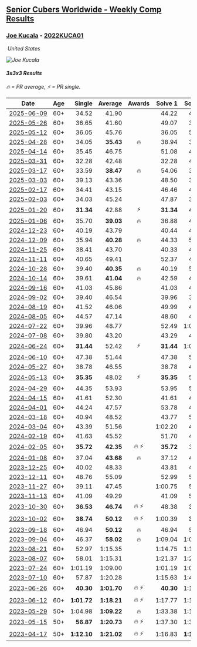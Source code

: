 <style>table {white-space: nowrap;}</style>
<link rel="stylesheet" type="text/css" href="/scw-comp/css/flags.css" />

## [Senior Cubers Worldwide - Weekly Comp Results](/scw-comp/results/)
### [Joe Kucala](README.md) - [2022KUCA01](https://www.worldcubeassociation.org/persons/2022KUCA01?event=333)

<i class="flag flag-US" />&nbsp;United States

![Joe Kucala](1682123036.jpg)

#### 3x3x3 Results

<span style="white-space: nowrap;">🔥 = PR average</span>, <span style="white-space: nowrap;">⚡ = PR single</span>.

| Date | Age | Single | Average | Awards | Solve 1 | Solve 2 | Solve 3 | Solve 4 | Solve 5 | Video |
| :--: | :--: | --: | --: | :--: | --: | --: | --: | --: | --: | :-- |
| [2025-06-09](../../results/2025-06-09/333.md) | 60+ | 34.52 | 41.90 |  | 44.22 | 45.29 | 34.52 | 36.18 | 53.33 | [Desktop](https://www.facebook.com/events/947256517415436/permalink/951301490344272) / [Mobile](https://m.facebook.com/events/947256517415436?view=permalink&id=951301490344272) |
| [2025-05-26](../../results/2025-05-26/333.md) | 60+ | 36.65 | 41.60 |  | 49.07 | 37.71 | 43.82 | 43.26 | 36.65 | [Desktop](https://www.facebook.com/events/2135590763616965/permalink/2144987472677294) / [Mobile](https://m.facebook.com/events/2135590763616965?view=permalink&id=2144987472677294) |
| [2025-05-12](../../results/2025-05-12/333.md) | 60+ | 36.05 | 45.76 |  | 36.05 | 52.00 | 54.30 | 41.05 | 44.22 | [Desktop](https://www.facebook.com/events/1716950522530027/permalink/1723953285163084) / [Mobile](https://m.facebook.com/events/1716950522530027?view=permalink&id=1723953285163084) |
| [2025-04-28](../../results/2025-04-28/333.md) | 60+ | 34.05 | **35.43** | 🔥 | 38.94 | 36.40 | 35.12 | 34.05 | 34.76 | [Desktop](https://www.facebook.com/events/686757560572325/permalink/705646568683424) / [Mobile](https://m.facebook.com/events/686757560572325?view=permalink&id=705646568683424) |
| [2025-04-14](../../results/2025-04-14/333.md) | 60+ | 35.45 | 46.75 |  | 51.08 | 43.04 | 59.71 | 35.45 | 46.14 | [Desktop](https://www.facebook.com/events/686757560572325/permalink/695311616383586) / [Mobile](https://m.facebook.com/events/686757560572325?view=permalink&id=695311616383586) |
| [2025-03-31](../../results/2025-03-31/333.md) | 60+ | 32.28 | 42.48 |  | 32.28 | 42.09 | 45.75 | 50.23 | 39.60 | [Desktop](https://www.facebook.com/events/952001183807395/permalink/958410953166418) / [Mobile](https://m.facebook.com/events/952001183807395?view=permalink&id=958410953166418) |
| [2025-03-17](../../results/2025-03-17/333.md) | 60+ | 33.59 | **38.47** | 🔥 | 54.06 | 37.59 | 40.10 | 33.59 | 37.72 | [Desktop](https://www.facebook.com/events/4062322140668303/permalink/4073147369585780) / [Mobile](https://m.facebook.com/events/4062322140668303?view=permalink&id=4073147369585780) |
| [2025-03-03](../../results/2025-03-03/333.md) | 60+ | 39.13 | 43.36 |  | 48.50 | 39.85 | 39.13 | 41.73 | 58.75 | [Desktop](https://www.facebook.com/events/1685594042052171/permalink/1688439245100984) / [Mobile](https://m.facebook.com/events/1685594042052171?view=permalink&id=1688439245100984) |
| [2025-02-17](../../results/2025-02-17/333.md) | 60+ | 34.41 | 43.15 |  | 46.46 | 40.30 | 51.17 | 42.70 | 34.41 | [Desktop](https://www.facebook.com/events/1147070173669130/permalink/1148574203518727) / [Mobile](https://m.facebook.com/events/1147070173669130?view=permalink&id=1148574203518727) |
| [2025-02-03](../../results/2025-02-03/333.md) | 60+ | 34.03 | 45.24 |  | 47.87 | 34.03 | 49.30 | 38.55 | 51.78 | [Desktop](https://www.facebook.com/events/595481126781396/permalink/606040889058753) / [Mobile](https://m.facebook.com/events/595481126781396?view=permalink&id=606040889058753) |
| [2025-01-20](../../results/2025-01-20/333.md) | 60+ | **31.34** | 42.88 | ⚡ | **31.34** | 40.69 | 41.84 | 1:20.90 | 46.11 | [Desktop](https://www.facebook.com/events/918940140419097/permalink/920494990263612) / [Mobile](https://m.facebook.com/events/918940140419097?view=permalink&id=920494990263612) |
| [2025-01-06](../../results/2025-01-06/333.md) | 60+ | 35.70 | **39.03** | 🔥 | 36.88 | 44.39 | 35.83 | 46.70 | 35.70 | [Desktop](https://www.facebook.com/events/595415366757855/permalink/601175252848533) / [Mobile](https://m.facebook.com/events/595415366757855?view=permalink&id=601175252848533) |
| [2024-12-23](../../results/2024-12-23/333.md) | 60+ | 40.19 | 43.79 |  | 40.44 | 47.29 | 43.64 | 40.19 | 1:01.14 | [Desktop](https://www.facebook.com/events/1148887196801084/permalink/1150210833335387) / [Mobile](https://m.facebook.com/events/1148887196801084?view=permalink&id=1150210833335387) |
| [2024-12-09](../../results/2024-12-09/333.md) | 60+ | 35.94 | **40.28** | 🔥 | 44.33 | 55.79 | 35.94 | 37.02 | 39.49 | [Desktop](https://www.facebook.com/events/984530303534896/permalink/989220356399224) / [Mobile](https://m.facebook.com/events/984530303534896?view=permalink&id=989220356399224) |
| [2024-11-25](../../results/2024-11-25/333.md) | 60+ | 38.41 | 43.70 |  | 40.33 | 47.87 | 45.16 | 38.41 | 45.61 | [Desktop](https://www.facebook.com/events/1257789925369732/permalink/1259904458491612) / [Mobile](https://m.facebook.com/events/1257789925369732?view=permalink&id=1259904458491612) |
| [2024-11-11](../../results/2024-11-11/333.md) | 60+ | 40.65 | 49.41 |  | 52.37 | 44.33 | 54.99 | 51.54 | 40.65 | [Desktop](https://www.facebook.com/events/1967492723733489/permalink/1968249340324494) / [Mobile](https://m.facebook.com/events/1967492723733489?view=permalink&id=1968249340324494) |
| [2024-10-28](../../results/2024-10-28/333.md) | 60+ | 39.40 | **40.35** | 🔥 | 40.19 | 52.03 | 39.85 | 39.40 | 41.02 | [Desktop](https://www.facebook.com/events/946695540632554/permalink/950164500285658) / [Mobile](https://m.facebook.com/events/946695540632554?view=permalink&id=950164500285658) |
| [2024-10-14](../../results/2024-10-14/333.md) | 60+ | 39.61 | **41.04** | 🔥 | 42.59 | 40.21 | 44.58 | 39.61 | 40.31 | [Desktop](https://www.facebook.com/events/892899002359105/permalink/899742465008092) / [Mobile](https://m.facebook.com/events/892899002359105?view=permalink&id=899742465008092) |
| [2024-09-16](../../results/2024-09-16/333.md) | 60+ | 41.03 | 45.86 |  | 41.03 | 42.55 | 42.20 | 52.84 | 1:21.45 | [Desktop](https://www.facebook.com/events/1432335554111064/permalink/1441255639885722) / [Mobile](https://m.facebook.com/events/1432335554111064?view=permalink&id=1441255639885722) |
| [2024-09-02](../../results/2024-09-02/333.md) | 60+ | 39.40 | 46.54 |  | 39.96 | 39.40 | DNF | 45.88 | 53.79 | [Desktop](https://www.facebook.com/events/536643418925945/permalink/540023795254574) / [Mobile](https://m.facebook.com/events/536643418925945?view=permalink&id=540023795254574) |
| [2024-08-19](../../results/2024-08-19/333.md) | 60+ | 41.52 | 46.06 |  | 49.99 | 41.52 | 44.93 | 43.27 | 1:10.44 | [Desktop](https://www.facebook.com/events/1156782986175552/permalink/1161954238991760) / [Mobile](https://m.facebook.com/events/1156782986175552?view=permalink&id=1161954238991760) |
| [2024-08-05](../../results/2024-08-05/333.md) | 60+ | 44.57 | 47.14 |  | 48.60 | 46.23 | 46.59 | 1:17.33 | 44.57 | [Desktop](https://www.facebook.com/events/1659713531529180/permalink/1668445273989339) / [Mobile](https://m.facebook.com/events/1659713531529180?view=permalink&id=1668445273989339) |
| [2024-07-22](../../results/2024-07-22/333.md) | 60+ | 39.96 | 48.77 |  | 52.49 | 1:07.27 | 39.96 | 49.57 | 44.24 | [Desktop](https://www.facebook.com/events/909767637577126/permalink/918848933335663) / [Mobile](https://m.facebook.com/events/909767637577126?view=permalink&id=918848933335663) |
| [2024-07-08](../../results/2024-07-08/333.md) | 60+ | 39.80 | 43.20 |  | 43.29 | 45.28 | 39.80 | 41.04 | 52.96 | [Desktop](https://www.facebook.com/events/821748909640871/permalink/822598709555891) / [Mobile](https://m.facebook.com/events/821748909640871?view=permalink&id=822598709555891) |
| [2024-06-24](../../results/2024-06-24/333.md) | 60+ | **31.44** | 52.42 | ⚡ | **31.44** | 1:01.49 | 47.40 | 48.38 | 1:20.15 | [Desktop](https://www.facebook.com/events/437464695833920/permalink/440864098827313) / [Mobile](https://m.facebook.com/events/437464695833920?view=permalink&id=440864098827313) |
| [2024-06-10](../../results/2024-06-10/333.md) | 60+ | 47.38 | 51.44 |  | 47.38 | 57.47 | 49.18 | 1:09.61 | 47.67 | [Desktop](https://www.facebook.com/events/1031082051776253/permalink/1038921807658944) / [Mobile](https://m.facebook.com/events/1031082051776253?view=permalink&id=1038921807658944) |
| [2024-05-27](../../results/2024-05-27/333.md) | 60+ | 38.78 | 46.55 |  | 38.78 | 47.06 | 45.52 | 51.54 | 47.06 | [Desktop](https://www.facebook.com/events/838099921518555/permalink/842776991050848) / [Mobile](https://m.facebook.com/events/838099921518555?view=permalink&id=842776991050848) |
| [2024-05-13](../../results/2024-05-13/333.md) | 60+ | **35.35** | 48.02 | ⚡ | **35.35** | 55.20 | 39.41 | DNF | 49.44 | [Desktop](https://www.facebook.com/events/800074235387553/permalink/806316431430000) / [Mobile](https://m.facebook.com/events/800074235387553?view=permalink&id=806316431430000) |
| [2024-04-29](../../results/2024-04-29/333.md) | 60+ | 44.35 | 53.93 |  | 53.95 | 50.37 | 57.46 | 44.35 | 1:03.94 | [Desktop](https://www.facebook.com/events/728652622517739/permalink/731009138948754) / [Mobile](https://m.facebook.com/events/728652622517739?view=permalink&id=731009138948754) |
| [2024-04-15](../../results/2024-04-15/333.md) | 60+ | 41.61 | 52.30 |  | 41.61 | 47.88 | 53.32 | 55.69 | 57.09 | [Desktop](https://www.facebook.com/events/288128664385253/permalink/292785147252938) / [Mobile](https://m.facebook.com/events/288128664385253?view=permalink&id=292785147252938) |
| [2024-04-01](../../results/2024-04-01/333.md) | 60+ | 44.24 | 47.57 |  | 53.78 | 44.24 | 47.78 | 49.42 | 45.52 | [Desktop](https://www.facebook.com/events/399816879472850/permalink/403941942393677) / [Mobile](https://m.facebook.com/events/399816879472850?view=permalink&id=403941942393677) |
| [2024-03-18](../../results/2024-03-18/333.md) | 60+ | 40.94 | 48.52 |  | 43.77 | 51.56 | 54.77 | 40.94 | 50.24 | [Desktop](https://www.facebook.com/events/962609138892132/permalink/966710068482039) / [Mobile](https://m.facebook.com/events/962609138892132?view=permalink&id=966710068482039) |
| [2024-03-04](../../results/2024-03-04/333.md) | 60+ | 43.39 | 51.56 |  | 1:02.20 | 43.39 | 44.92 | 1:26.53 | 47.55 | [Desktop](https://www.facebook.com/events/682023687232856/permalink/687371986698026) / [Mobile](https://m.facebook.com/events/682023687232856?view=permalink&id=687371986698026) |
| [2024-02-19](../../results/2024-02-19/333.md) | 60+ | 41.63 | 45.52 |  | 51.70 | 44.91 | 50.00 | 41.63 | 41.66 | [Desktop](https://www.facebook.com/events/947093233792978/permalink/950938176741817) / [Mobile](https://m.facebook.com/events/947093233792978?view=permalink&id=950938176741817) |
| [2024-02-05](../../results/2024-02-05/333.md) | 60+ | **35.72** | **42.35** | 🔥 ⚡ | **35.72** | 35.76 | 42.75 | 48.55 | 49.94 | [Desktop](https://www.facebook.com/events/3090201184445880/permalink/3102290493236949) / [Mobile](https://m.facebook.com/events/3090201184445880?view=permalink&id=3102290493236949) |
| [2024-01-08](../../results/2024-01-08/333.md) | 60+ | 37.04 | **43.68** | 🔥 | 37.12 | 41.30 | 37.04 | 52.63 | 1:13.86 | [Desktop](https://www.facebook.com/events/1278843609453417/permalink/1279388729398905) / [Mobile](https://m.facebook.com/events/1278843609453417?view=permalink&id=1279388729398905) |
| [2023-12-25](../../results/2023-12-25/333.md) | 60+ | 40.02 | 48.33 |  | 43.81 | 40.02 | 1:00.31 | 40.87 | 1:09.04 | [Desktop](https://www.facebook.com/events/231087383363053/permalink/233062556498869) / [Mobile](https://m.facebook.com/events/231087383363053?view=permalink&id=233062556498869) |
| [2023-12-11](../../results/2023-12-11/333.md) | 60+ | 48.76 | 55.09 |  | 52.99 | 53.53 | 58.75 | 1:06.69 | 48.76 | [Desktop](https://www.facebook.com/events/1404140403643629/permalink/1408638566527146) / [Mobile](https://m.facebook.com/events/1404140403643629?view=permalink&id=1408638566527146) |
| [2023-11-27](../../results/2023-11-27/333.md) | 60+ | 39.11 | 47.45 |  | 1:00.75 | 53.04 | 50.10 | 39.22 | 39.11 | [Desktop](https://www.facebook.com/events/889636606027860/permalink/895043925487128) / [Mobile](https://m.facebook.com/events/889636606027860?view=permalink&id=895043925487128) |
| [2023-11-13](../../results/2023-11-13/333.md) | 60+ | 41.09 | 49.29 |  | 41.09 | 54.76 | 50.88 | 42.24 | 1:43.29 | [Desktop](https://www.facebook.com/events/1478121449586426/permalink/1485564175508820) / [Mobile](https://m.facebook.com/events/1478121449586426?view=permalink&id=1485564175508820) |
| [2023-10-30](../../results/2023-10-30/333.md) | 60+ | **36.53** | **46.74** | 🔥 ⚡ | 48.38 | **36.53** | 58.10 | 49.51 | 42.33 | [Desktop](https://www.facebook.com/events/1074911313795532/permalink/1082114626408534) / [Mobile](https://m.facebook.com/events/1074911313795532?view=permalink&id=1082114626408534) |
| [2023-10-02](../../results/2023-10-02/333.md) | 60+ | **38.74** | **50.12** | 🔥 ⚡ | 1:00.39 | **38.74** | 47.41 | 53.72 | 49.22 | [Desktop](https://www.facebook.com/events/1518773368939011/permalink/1524254438390904) / [Mobile](https://m.facebook.com/events/1518773368939011?view=permalink&id=1524254438390904) |
| [2023-09-18](../../results/2023-09-18/333.md) | 60+ | 46.94 | **50.12** | 🔥 | 46.94 | 57.99 | 54.60 | 47.80 | 47.96 | [Desktop](https://www.facebook.com/events/1636211493537200/permalink/1641240699700946) / [Mobile](https://m.facebook.com/events/1636211493537200?view=permalink&id=1641240699700946) |
| [2023-09-04](../../results/2023-09-04/333.md) | 60+ | 46.37 | **58.02** | 🔥 | 1:09.04 | 1:06.20 | 49.76 | 46.37 | 58.09 | [Desktop](https://www.facebook.com/events/190773964023185/permalink/196929486740966) / [Mobile](https://m.facebook.com/events/190773964023185?view=permalink&id=196929486740966) |
| [2023-08-21](../../results/2023-08-21/333.md) | 60+ | 52.97 | 1:15.35 |  | 1:14.75 | 1:15.19 | 1:16.12 | 52.97 | 1:17.27 | [Desktop](https://www.facebook.com/events/1826888371060368/permalink/1828077834274755) / [Mobile](https://m.facebook.com/events/1826888371060368?view=permalink&id=1828077834274755) |
| [2023-08-07](../../results/2023-08-07/333.md) | 60+ | 58.01 | 1:15.31 |  | 1:21.37 | 1:23.12 | 58.01 | 1:17.31 | 1:07.25 | [Desktop](https://www.facebook.com/events/274987855148595/permalink/277034284943952) / [Mobile](https://m.facebook.com/events/274987855148595?view=permalink&id=277034284943952) |
| [2023-07-24](../../results/2023-07-24/333.md) | 60+ | 1:01.19 | 1:09.00 |  | 1:01.19 | 1:09.43 | 1:08.05 | 1:10.57 | 1:09.52 | [Desktop](https://www.facebook.com/events/1475111463308788/permalink/1480040939482507) / [Mobile](https://m.facebook.com/events/1475111463308788?view=permalink&id=1480040939482507) |
| [2023-07-10](../../results/2023-07-10/333.md) | 60+ | 57.87 | 1:20.28 |  | 1:15.63 | 1:40.75 | 57.87 | 1:04.47 | 1:51.77 | [Desktop](https://www.facebook.com/events/198208716234931/permalink/201708792551590) / [Mobile](https://m.facebook.com/events/198208716234931?view=permalink&id=201708792551590) |
| [2023-06-26](../../results/2023-06-26/333.md) | 60+ | **40.30** | **1:01.70** | 🔥 ⚡ | **40.30** | 1:11.15 | 1:00.73 | 53.58 | 1:10.79 | [Desktop](https://www.facebook.com/events/205496442461873/permalink/206414075703443) / [Mobile](https://m.facebook.com/events/205496442461873?view=permalink&id=206414075703443) |
| [2023-06-12](../../results/2023-06-12/333.md) | 60+ | **1:01.72** | **1:18.21** | 🔥 ⚡ | 1:17.77 | 1:13.66 | 2:36.46 | 1:23.21 | **1:01.72** | [Desktop](https://www.facebook.com/events/2098018943739146/permalink/2104145106459863) / [Mobile](https://m.facebook.com/events/2098018943739146?view=permalink&id=2104145106459863) |
| [2023-05-29](../../results/2023-05-29/333.md) | 50+ | 1:04.98 | **1:09.22** | 🔥 | 1:33.38 | 1:17.30 | 1:05.15 | 1:04.98 | 1:05.21 | [Desktop](https://www.facebook.com/events/199553879662923/permalink/206388405646137) / [Mobile](https://m.facebook.com/events/199553879662923?view=permalink&id=206388405646137) |
| [2023-05-15](../../results/2023-05-15/333.md) | 50+ | **56.87** | **1:20.73** | 🔥 ⚡ | 1:37.30 | 1:33.59 | 1:19.83 | 1:08.76 | **56.87** | [Desktop](https://www.facebook.com/events/943848890264789/permalink/945986663384345) / [Mobile](https://m.facebook.com/events/943848890264789?view=permalink&id=945986663384345) |
| [2023-04-17](../../results/2023-04-17/333.md) | 50+ | **1:12.10** | **1:21.02** | 🔥 ⚡ | 1:16.83 | **1:12.10** | 1:49.43 | 1:22.38 | 1:23.84 | [Desktop](https://www.facebook.com/events/786804792820217/permalink/794143088753054) / [Mobile](https://m.facebook.com/events/786804792820217?view=permalink&id=794143088753054) |


<!-- Global site tag (gtag.js) - Google Analytics -->
<script async src="https://www.googletagmanager.com/gtag/js?id=UA-86348435-3"></script>
<script>window.dataLayer = window.dataLayer || []; function gtag() {dataLayer.push(arguments);} gtag('js', new Date()); gtag('config', 'UA-86348435-3');</script>
